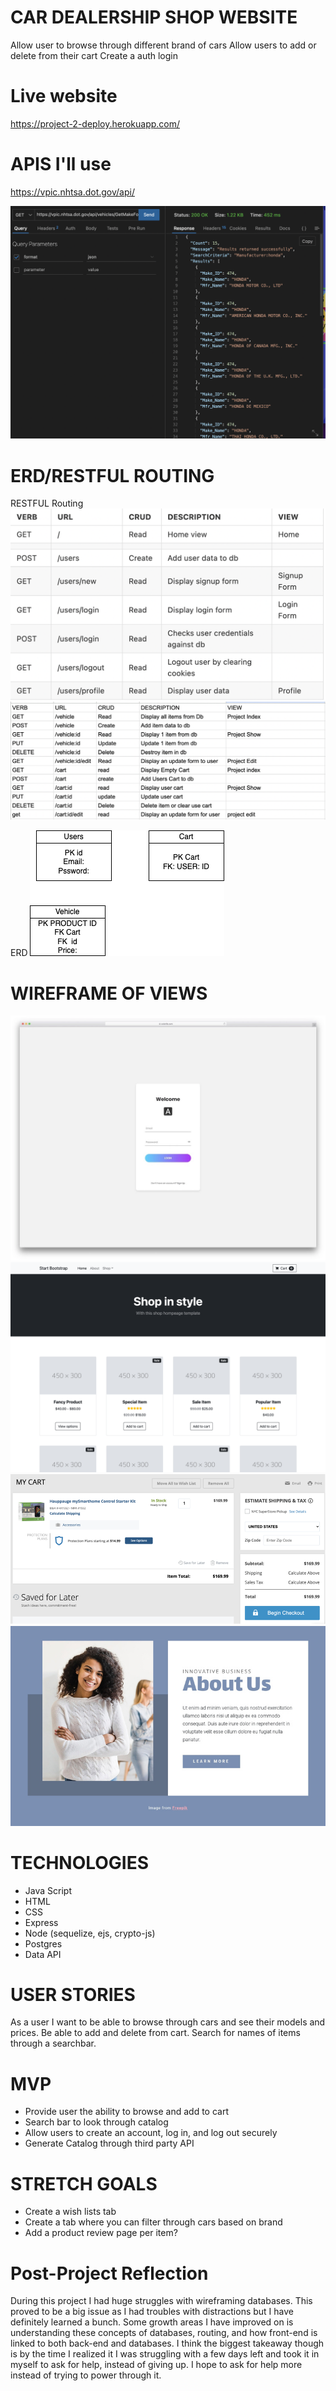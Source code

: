# CAR DEALERSHIP SHOP WEBSITE
Allow user to browse through different brand of cars
Allow users to add or delete from their cart
Create a auth login

# Live website
https://project-2-deploy.herokuapp.com/



# APIS I'll use
https://vpic.nhtsa.dot.gov/api/

![Alt text](/imgs/apiResp.png "Car API")


# ERD/RESTFUL ROUTING
RESTFUL Routing
![Alt text](/imgs/restfulRouting1.png "")
![Alt text](/imgs/restfulRouting2.png "")

ERD
![Alt text](/imgs/Untitled.drawio.png "")


# WIREFRAME OF VIEWS
![Alt text](/imgs/login-form-v2.webp "")
![Alt text](/imgs/shop-homepage.png "")
![Alt text](/imgs/shopping-cart-page-02.png "")
![Alt text](/imgs/one-page-template-preview-68878.jpg "")

# TECHNOLOGIES
* Java Script
* HTML
* CSS
* Express
* Node (sequelize, ejs, crypto-js)
* Postgres
* Data API

# USER STORIES
As a user I want to be able to browse through cars and see their models and prices. Be able to add and delete from cart. Search for names of items through a searchbar.


# MVP
* Provide user the ability to browse and add to cart
* Search bar to look through catalog
* Allow users to create an account, log in, and log out securely
* Generate Catalog through third party API

# STRETCH GOALS
* Create a wish lists tab
* Create a tab where you can filter through cars based on brand
* Add a product review page per item?

# Post-Project Reflection
During this project I had huge struggles with wireframing databases. This proved to be a big issue as I had troubles with distractions but I have definitely learned a bunch. Some growth areas I have improved on is understanding these concepts of databases, routing, and how front-end is linked to both back-end and databases. I think the biggest takeaway though is by the time I realized it I was struggling with a few days left and took it in myself to ask for help, instead of giving up. I hope to ask for help more instead of trying to power through it.